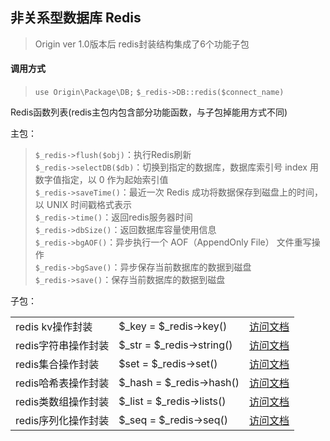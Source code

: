 ## 非关系型数据库 Redis   
> Origin ver 1.0版本后 redis封装结构集成了6个功能子包   

#### 调用方式
> `use Origin\Package\DB;`
> `$_redis->DB::redis($connect_name)`

Redis函数列表(redis主包内包含部分功能函数，与子包掉能用方式不同)    

主包：     
> `$_redis->flush($obj)`：执行Redis刷新    
> `$_redis->selectDB($db)`：切换到指定的数据库，数据库索引号 index 用数字值指定，以 0 作为起始索引值     
> `$_redis->saveTime()`：最近一次 Redis 成功将数据保存到磁盘上的时间，以 UNIX 时间戳格式表示    
> `$_redis->time()`：返回redis服务器时间    
> `$_redis->dbSize()`：返回数据库容量使用信息    
> `$_redis->bgAOF()`：异步执行一个 AOF（AppendOnly File） 文件重写操作    
> `$_redis->bgSave()`：异步保存当前数据库的数据到磁盘    
> `$_redis->save()`：保存当前数据库的数据到磁盘   

子包：    
<table>
    <tr>
        <td>redis kv操作封装  </td>
        <td>$_key = $_redis->key()</td>
        <td><a href="https://github.com/shenqiwei/origin_readme/tree/master/origin/package/db/redis/key">访问文档</a></td>
    </tr>
    <tr>
        <td>redis字符串操作封装</td>
        <td>$_str = $_redis->string()</td>
        <td><a href="https://github.com/shenqiwei/origin_readme/tree/master/origin/package/db/redis/string">访问文档</a></td>
    </tr>
    <tr>
        <td>redis集合操作封装</td>
        <td>$set = $_redis->set()</td>
        <td><a href="https://github.com/shenqiwei/origin_readme/tree/master/origin/package/db/redis/set">访问文档</a></td>
    </tr>
    <tr>
        <td>redis哈希表操作封装</td>
        <td>$_hash = $_redis->hash()</td>
        <td><a href="https://github.com/shenqiwei/origin_readme/tree/master/origin/package/db/redis/hash">访问文档</a></td>
    </tr>
    <tr>
        <td>redis类数组操作封装</td>
        <td>$_list = $_redis->lists()</td>
        <td><a href="https://github.com/shenqiwei/origin_readme/tree/master/origin/package/db/redis/list">访问文档</a></td>
    </tr>
    <tr>
        <td>redis序列化操作封装</td>
        <td>$_seq = $_redis->seq()</td>
        <td><a href="https://github.com/shenqiwei/origin_readme/tree/master/origin/package/db/redis/sequence">访问文档</a></td>
    </tr>
</table>
